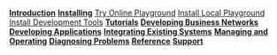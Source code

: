 **[Introduction](../introduction/introduction.html)**
**[Installing](../getting-started/getting-started.html)**
[Try Online Playground](../getting-started/getting-started-with-playground.html)
[Install Local Playground](../getting-started/using-playground-locally.html)
[Install Development Tools](../getting-started/development-tools.html)
**[Tutorials](../tutorials/tutorials.html)**
**[Developing Business Networks](../business-network/businessnetwork.html)**
**[Developing Applications](../applications/genapp.html)**
**[Integrating Existing Systems](../integrating/integrating-index.html)**
**[Managing and Operating](../managing/managingindex.html)**
**[Diagnosing Problems](../problems/diagnostics.html)**
**[Reference](../reference/MeetTheModules.html)**
**[Support](../support/index.html)**
